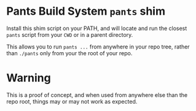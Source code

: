 Pants Build System `pants` shim
===============================


Install this shim script on your PATH, and will locate and run the closest `pants` script from your
`CWD` or in a parent directory.

This allows you to run `pants ...` from anywhere in your repo tree, rather than `./pants` only from
your the root of your repo.


Warning
=======

This is a proof of concept, and when used from anywhere else than the repo root, things may or may
not work as expected.
